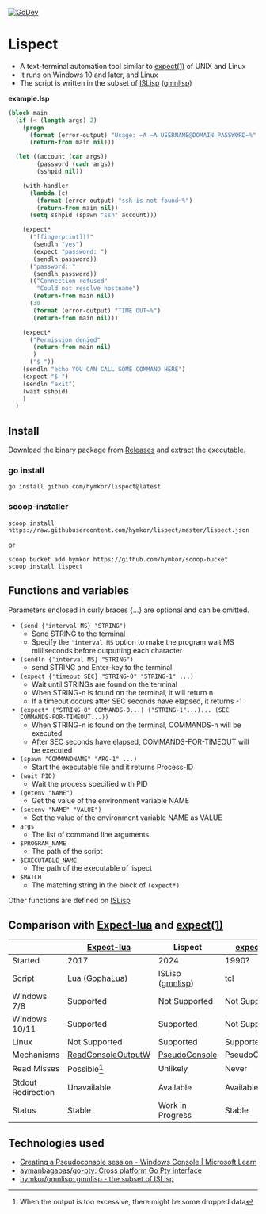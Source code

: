 [![GoDev](https://pkg.go.dev/badge/github.com/hymkor/lispect)](https://pkg.go.dev/github.com/hymkor/lispect)

Lispect
=======

- A text-terminal automation tool similar to [expect(1)] of UNIX and Linux
- It runs on Windows 10 and later, and Linux
- The script is written in the subset of [ISLisp] ([gmnlisp])

[expect(1)]: https://linux.die.net/man/1/expect

**example.lsp**

```example.lsp
(block main
  (if (< (length args) 2)
    (progn
      (format (error-output) "Usage: ~A ~A USERNAME@DOMAIN PASSWORD~%" $EXECUTABLE_NAME $PROGRAM_NAME)
      (return-from main nil)))

  (let ((account (car args))
        (password (cadr args))
        (sshpid nil))

    (with-handler
      (lambda (c)
        (format (error-output) "ssh is not found~%")
        (return-from main nil))
      (setq sshpid (spawn "ssh" account)))

    (expect*
      ("[fingerprint])?"
       (sendln "yes")
       (expect "password: ")
       (sendln password))
      ("password: "
       (sendln password))
      (("Connection refused"
        "Could not resolve hostname")
       (return-from main nil))
      (30
       (format (error-output) "TIME OUT~%")
       (return-from main nil)))

    (expect*
      ("Permission denied"
       (return-from main nil)
       )
      ("$ "))
    (sendln "echo YOU CAN CALL SOME COMMAND HERE")
    (expect "$ ")
    (sendln "exit")
    (wait sshpid)
    )
  )
```

Install
-------

Download the binary package from [Releases](https://github.com/hymkor/lispect/releases) and extract the executable.

### go install

```
go install github.com/hymkor/lispect@latest
```

### scoop-installer

```
scoop install https://raw.githubusercontent.com/hymkor/lispect/master/lispect.json
```

or

```
scoop bucket add hymkor https://github.com/hymkor/scoop-bucket
scoop install lispect
```

Functions and variables
-----------------------

Parameters enclosed in curly braces {...} are optional and can be omitted.

- `(send {'interval MS} "STRING")`
    - Send STRING to the terminal
    - Specify the `'interval MS` option to make the program wait MS milliseconds before outputting each character
- `(sendln {'interval MS} "STRING")`
    - send STRING and Enter-key to the terminal
- `(expect {'timeout SEC} "STRING-0" "STRING-1" ...)`
    - Wait until STRINGs are found on the terminal
    - When STRING-n is found on the terminal, it will return n
    - If a timeout occurs after SEC seconds have elapsed, it returns -1
- `(expect* ("STRING-0" COMMANDS-0...) ("STRING-1"...)... (SEC COMMANDS-FOR-TIMEOUT...))`
    - When STRING-n is found on the terminal, COMMANDS-n will be executed
    - After SEC seconds have elapsed, COMMANDS-FOR-TIMEOUT will be executed
- `(spawn "COMMANDNAME" "ARG-1" ...)`
    - Start the executable file and it returns Process-ID
- `(wait PID)`
    - Wait the process specified with PID
- `(getenv "NAME")`
    - Get the value of the environment variable NAME
- `(setenv "NAME" "VALUE")`
    - Set the value of the environment variable NAME as VALUE
- `args`
    - The list of command line arguments
- `$PROGRAM_NAME`
    - The path of the script
- `$EXECUTABLE_NAME`
    - The path of the executable of lispect
- `$MATCH`
    - The matching string in the block of `(expect*)`

Other functions are defined on [ISLisp]

Comparison with [Expect-lua] and [expect(1)]
--------------------------------------------

|                       | [Expect-lua]          | Lispect       |[expect(1)]
|-----------------------|-----------------------|---------------|-----------
| Started               | 2017                  | 2024          | 1990?
| Script                | Lua ([GophaLua])      | ISLisp ([gmnlisp]) | tcl
| Windows 7/8           | Supported             | Not Supported | Not Supported
| Windows 10/11         | Supported             | Supported     | Not Supported
| Linux                 | Not Supported         | Supported     | Supported
| Mechanisms            | [ReadConsoleOutputW]  |[PseudoConsole]| PseudoConsole
| Read Misses           | Possible[^1]          | Unlikely      | Never
| Stdout Redirection    | Unavailable           | Available     | Available
| Status                | Stable                |Work in Progress| Stable

[^1]: When the output is too excessive, there might be some dropped data

[ReadConsoleOutputW]: https://github.com/hymkor/expect/issues/34
[PseudoConsole]: https://learn.microsoft.com/en-us/windows/console/creating-a-pseudoconsole-session
[Expect-lua]: https://github.com/hymkor/expect

Technologies used
-----------------

- [Creating a Pseudoconsole session - Windows Console | Microsoft Learn](https://learn.microsoft.com/en-us/windows/console/creating-a-pseudoconsole-session)
- [aymanbagabas/go-pty: Cross platform Go Pty interface](https://github.com/aymanbagabas/go-pty)
- [hymkor/gmnlisp: gmnlisp - the subset of ISLisp][gmnlisp]

[ISLisp]: http://islisp.org
[gmnlisp]: https://github.com/hymkor/gmnlisp
[GophaLua]: https://github.com/yuin/gopher-lua
